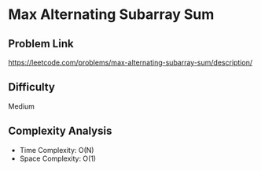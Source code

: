 # Max Alternating Subarray Sum

## Problem Link

https://leetcode.com/problems/max-alternating-subarray-sum/description/

## Difficulty

Medium

## Complexity Analysis

* Time Complexity: O(N)
* Space Complexity: O(1)
